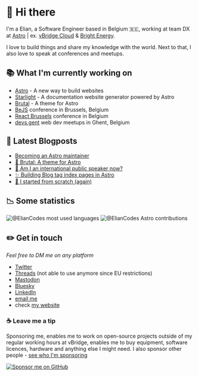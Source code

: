 # 👋 Hi there

I'm a Elian, a Software Engineer based in Belgium 🇧🇪, working at team DX at [Astro](https://astro.build) | ex. [vBridge Cloud](https://www.vbridge.eu) & [Bright Energy](https://bright-energy.eu).

I love to build things and share my knowledge with the world. Next to that, I also love to speak at conferences and meetups.

## 📚 What I'm currently working on

- [Astro](https://astro.build) - A new way to build websites
- [Starlight](https://starlight.astro.build) - A documentation website generator powered by Astro
- [Brutal](https://brutal.elian.codes) - A theme for Astro
- [BeJS](https://bejs.io) conference in Brussels, Belgium
- [React Brussels](https://react.brussels) conference in Belgium
- [devs.gent](https://www.meetup.com/devs-gent/) web dev meetups in Ghent, Belgium

## 📝 Latest Blogposts

<!-- BLOG-POST-LIST:START -->
- [Becoming an Astro maintainer](https://www.elian.codes/blog/23-04-12-becoming-an-astro-maintainer/)
- [🍱 Brutal: A theme for Astro](https://www.elian.codes/blog/23-03-01-publishing-brutal-theme/)
- [🎤 Am I an international public speaker now?](https://www.elian.codes/blog/23-02-21-am-i-an-international-public-speaker-now/)
- [✨ Building Blog tag index pages in Astro](https://www.elian.codes/blog/23-02-19-building-blog-tag-index-pages-in-astro/)
- [🎉 I started from scratch &lpar;again&rpar;](https://www.elian.codes/blog/23-02-15-i-started-from-scratch/)
<!-- BLOG-POST-LIST:END -->

## 📉 Some statistics

![@ElianCodes most used languages](https://github-readme-stats.vercel.app/api/top-langs/?username=eliancodes&theme=light&hide=css,HTML,Jupyter%20Notebook&layout=compact&langs_count=20)
![@ElianCodes Astro contributions](https://astro.badg.es/v1/contributor/ElianCodes.svg)

## ✏️ Get in touch

*Feel free to DM me on any platform*

- [Twitter](https://www.twitter.com/eliancodes)
- [Threads](https://www.threads.net/@eliancodes) (not able to use anymore since EU restrictions)
- [Mastodon](https://mstdn.social/@eliancodes)
- [Bluesky](https://bsky.app/profile/eliancodes.bsky.social)
- [LinkedIn](https://www.linkedin.com/in/elianvancutsem/)
- [email me](mailto:hello@elian.codes)
- check [my website](https://www.elian.codes)

### ☕️ Leave me a tip

Sponsoring me, enables me to work on open-source projects outside of my regular working hours at vBridge, enables me to buy equipment, software licences, hardware and anything else I might need. I also sponsor other people - [see who I'm sponsoring](https://github.com/ElianCodes?tab=sponsoring)

[![Sponsor me on GitHub](https://img.shields.io/static/v1?label=Sponsor&message=%E2%9D%A4&logo=GitHub&color=%23fe8e86)](https://github.com/sponsors/eliancodes)
